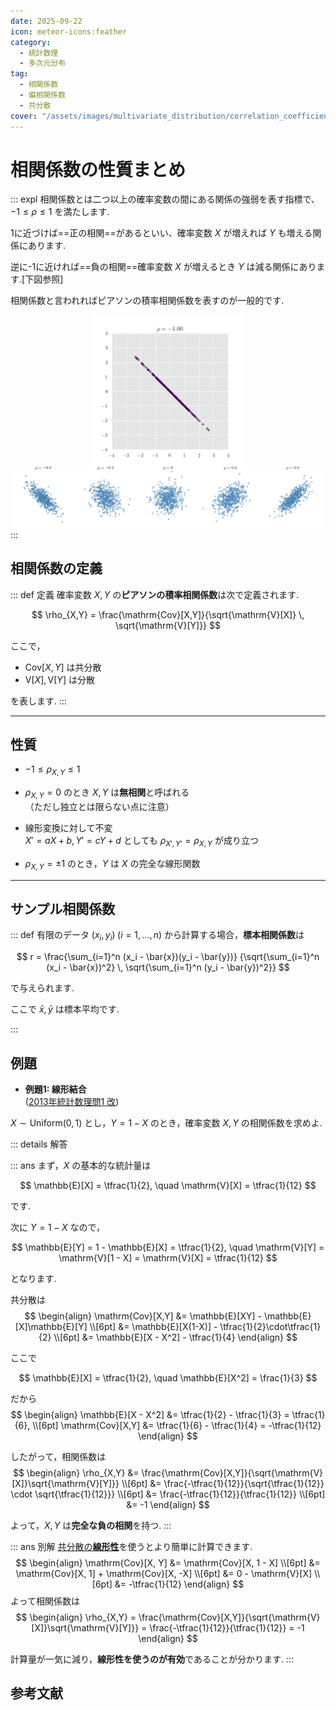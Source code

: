 ```yaml
---
date: 2025-09-22
icon: meteor-icons:feather
category:
  - 統計数理
  - 多次元分布
tag:
  - 相関係数
  - 偏相関係数
  - 共分散
cover: "/assets/images/multivariate_distribution/correlation_coefficient/thumbnail.png" 
---
```


<!-- more -->

# 相関係数の性質まとめ

::: expl
相関係数とは二つ以上の確率変数の間にある関係の強弱を表す指標で、$-1 \leq \rho \leq 1$ を満たします.

1に近づけば==正の相関==があるといい、確率変数 $X$ が増えれば $Y$ も増える関係にあります.

逆に-1に近ければ==負の相関==確率変数 $X$ が増えるとき $Y$ は減る関係にあります.[下図参照]

相関係数と言われればピアソンの積率相関係数を表すのが一般的です.

<div style="display: flex; gap: 10px; justify-content: center;">
  <img src="/assets/images/multivariate_distribution/correlation_coefficient/correlation_color_animation.gif" style="max-width: 48%; height: auto;">
</div>

<div style="display: flex; gap: 10px; justify-content: center;">
  <img src="/assets/images/multivariate_distribution/correlation_coefficient/correlation_scatter_plots.png" style="max-width: 100%; height: auto;">
</div>
:::

## 相関係数の定義
::: def 定義
確率変数 $X, Y$ の**ピアソンの積率相関係数**は次で定義されます.

$$
\rho_{X,Y} = \frac{\mathrm{Cov}[X,Y]}{\sqrt{\mathrm{V}[X]} \, \sqrt{\mathrm{V}[Y]}}
$$

ここで，
- $\mathrm{Cov}[X,Y]$ は共分散
- $\mathrm{V}[X], \mathrm{V}[Y]$ は分散  

を表します.
:::

---

## 性質
- $-1 \leq \rho_{X,Y} \leq 1$

- $\rho_{X,Y} = 0$ のとき $X, Y$ は**無相関**と呼ばれる  
  （ただし独立とは限らない点に注意）

- 線形変換に対して不変  
  $X' = aX + b, Y' = cY + d$ としても $\rho_{X',Y'} = \rho_{X,Y}$ が成り立つ  

- $\rho_{X,Y} = \pm 1$ のとき，$Y$ は $X$ の完全な線形関数

---

## サンプル相関係数
::: def
有限のデータ $(x_i, y_i) \; (i=1,\dots,n)$ から計算する場合，**標本相関係数**は

$$
r = \frac{\sum_{i=1}^n (x_i - \bar{x})(y_i - \bar{y})}
{\sqrt{\sum_{i=1}^n (x_i - \bar{x})^2} \, \sqrt{\sum_{i=1}^n (y_i - \bar{y})^2}}
$$

で与えられます.

ここで $\bar{x}, \bar{y}$ は標本平均です.

:::

## 例題

- **例題1: 線形結合**  
([2013年統計数理問1 改](/posts/grade1_1/2013/1.md))  

$X \sim \mathrm{Uniform}(0,1)$ とし，$Y = 1 - X$ のとき，確率変数 $X, Y$ の相関係数を求めよ.

::: details 解答

  ::: ans
  まず，$X$ の基本的な統計量は

  $$
  \mathbb{E}[X] = \tfrac{1}{2}, \quad \mathrm{V}[X] = \tfrac{1}{12}
  $$

  です.  

  次に $Y = 1 - X$ なので，

  $$
  \mathbb{E}[Y] = 1 - \mathbb{E}[X] = \tfrac{1}{2}, \quad 
  \mathrm{V}[Y] = \mathrm{V}[1 - X] = \mathrm{V}[X] = \tfrac{1}{12}
  $$

  となります.  

  共分散は
  $$
  \begin{align}
  \mathrm{Cov}[X,Y]
  &= \mathbb{E}[XY] - \mathbb{E}[X]\mathbb{E}[Y] \\[6pt]
  &= \mathbb{E}[X(1-X)] - \tfrac{1}{2}\cdot\tfrac{1}{2} \\[6pt]
  &= \mathbb{E}[X - X^2] - \tfrac{1}{4}
  \end{align}
  $$

  ここで

  $$
  \mathbb{E}[X] = \tfrac{1}{2}, \quad \mathbb{E}[X^2] = \frac{1}{3}
  $$

  だから
  $$
  \begin{align}
  \mathbb{E}[X - X^2] &= \tfrac{1}{2} - \tfrac{1}{3} = \tfrac{1}{6}, \\[6pt]
  \mathrm{Cov}[X,Y] &= \tfrac{1}{6} - \tfrac{1}{4} = -\tfrac{1}{12}
  \end{align}
  $$

  したがって，相関係数は
  $$
  \begin{align}
  \rho_{X,Y}
  &= \frac{\mathrm{Cov}[X,Y]}{\sqrt{\mathrm{V}[X]}\sqrt{\mathrm{V}[Y]}} \\[6pt]
  &= \frac{-\tfrac{1}{12}}{\sqrt{\tfrac{1}{12}} \cdot \sqrt{\tfrac{1}{12}}} \\[6pt]
  &= \frac{-\tfrac{1}{12}}{\tfrac{1}{12}} \\[6pt]
  &= -1
  \end{align}
  $$

  よって，$X, Y$ は**完全な負の相関**を持つ.
  :::

::: ans 別解
[共分散の**線形性**](/posts/multivariate_distribution/covariance.md)を使うとより簡単に計算できます.
$$
\begin{align}
\mathrm{Cov}[X, Y] 
&= \mathrm{Cov}[X, 1 - X] \\[6pt]
&= \mathrm{Cov}[X, 1] + \mathrm{Cov}[X, -X] \\[6pt]
&= 0 - \mathrm{V}[X] \\[6pt]
&= -\tfrac{1}{12}
\end{align}
$$
よって相関係数は
$$
\begin{align}
\rho_{X,Y}
= \frac{\mathrm{Cov}[X,Y]}{\sqrt{\mathrm{V}[X]}\sqrt{\mathrm{V}[Y]}}
= \frac{-\tfrac{1}{12}}{\tfrac{1}{12}}
= -1
\end{align}
$$

計算量が一気に減り，**線形性を使うのが有効**であることが分かります.
:::

## 参考文献
<AffiliateBook id="takemura_gen_stats"/>